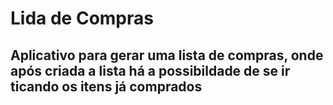<h1>Lida de Compras</h1>
<h2>Aplicativo para gerar uma lista de compras, onde após criada a lista há a possibildade de se ir ticando os itens já comprados</h2>

